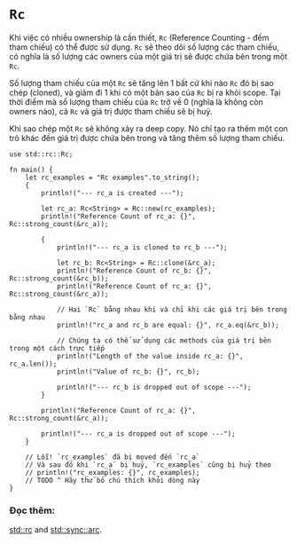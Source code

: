 # `Rc`

Khi việc có nhiều ownership là cần thiết, `Rc` (Reference Counting - đếm tham chiếu) có thể được sử dụng. `Rc` sẽ theo dõi số lượng các tham chiếu, có nghĩa là số lượng các owners của một giá trị sẽ được chứa bên trong một `Rc`.

Số lượng tham chiếu của một `Rc` sẽ tăng lên 1 bất cứ khi nào `Rc` đó bị sao chép (cloned), và giảm đi 1 khi có một bản sao của `Rc` bị ra khỏi scope. Tại thời điểm mà số lượng tham chiếu của `Rc` trở về 0 (nghĩa là không còn owners nào), cả `Rc` và giá trị được tham chiếu sẽ bị huỷ.

Khi sao chép một `Rc` sẽ không xảy ra deep copy. Nó chỉ tạo ra thêm một con trỏ khác đến giá trị được chứa bên trong và tăng thêm số lượng tham chiếu.

```rust,editable
use std::rc::Rc;

fn main() {
    let rc_examples = "Rc examples".to_string();
    {
        println!("--- rc_a is created ---");

        let rc_a: Rc<String> = Rc::new(rc_examples);
        println!("Reference Count of rc_a: {}", Rc::strong_count(&rc_a));

        {
            println!("--- rc_a is cloned to rc_b ---");

            let rc_b: Rc<String> = Rc::clone(&rc_a);
            println!("Reference Count of rc_b: {}", Rc::strong_count(&rc_b));
            println!("Reference Count of rc_a: {}", Rc::strong_count(&rc_a));

            // Hai `Rc` bằng nhau khi và chỉ khi các giá trị bên trong bằng nhau
            println!("rc_a and rc_b are equal: {}", rc_a.eq(&rc_b));

            // Chúng ta có thể sử dụng các methods của giá trị bên trong một cách trực tiếp
            println!("Length of the value inside rc_a: {}", rc_a.len());
            println!("Value of rc_b: {}", rc_b);

            println!("--- rc_b is dropped out of scope ---");
        }

        println!("Reference Count of rc_a: {}", Rc::strong_count(&rc_a));

        println!("--- rc_a is dropped out of scope ---");
    }

    // Lỗi! `rc_examples` đã bị moved đến `rc_a`
    // Và sau đó khi `rc_a` bị huỷ, `rc_examples` cũng bị huỷ theo
    // println!("rc_examples: {}", rc_examples);
    // TODO ^ Hãy thử bỏ chú thích khỏi dòng này
}
```

### Đọc thêm:

[std::rc][1] and [std::sync::arc][2].

[1]: https://doc.rust-lang.org/std/rc/index.html
[2]: https://doc.rust-lang.org/std/sync/struct.Arc.html
